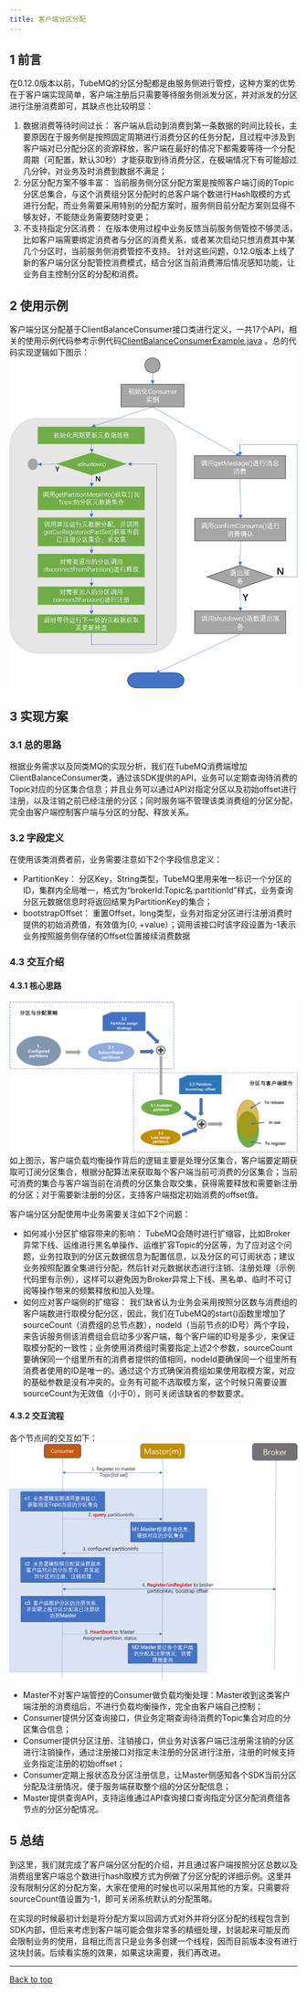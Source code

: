 ```yaml
---
title: 客户端分区分配
---
```


## 1 前言
在0.12.0版本以前，TubeMQ的分区分配都是由服务侧进行管控，这种方案的优势在于客户端实现简单，客户端注册后只需要等待服务侧派发分区，并对派发的分区进行注册消费即可，其缺点也比较明显：
1. 数据消费等待时间过长： 客户端从启动到消费到第一条数据的时间比较长，主要原因在于服务侧是按照固定周期进行消费分区的任务分配，且过程中涉及到客户端对已分配分区的资源释放，客户端在最好的情况下都需要等待一个分配周期（可配置，默认30秒）才能获取到待消费分区，在极端情况下有可能超过几分钟，对业务及时消费到数据不满足；
2. 分区分配方案不够丰富： 当前服务侧分区分配方案是按照客户端订阅的Topic分区总集合，与这个消费组分区分配时的总客户端个数进行Hash取模的方式进行分配，而业务需要采用特别的分配方案时，服务侧目前分配方案则显得不够友好，不能随业务需要随时变更；
3. 不支持指定分区消费： 在版本使用过程中业务反馈当前服务侧管控不够灵活，比如客户端需要绑定消费者与分区的消费关系，或者某次启动只想消费其中某几个分区时，当前服务侧消费管控不支持。
针对这些问题，0.12.0版本上线了新的客户端分区分配管控消费模式，结合分区当前消费滞后情况感知功能，让业务自主控制分区的分配和消费。

## 2 使用示例
客户端分区分配基于ClientBalanceConsumer接口类进行定义，一共17个API，相关的使用示例代码参考示例代码[ClientBalanceConsumerExample.java](https://github.com/apache/inlong/blob/master/inlong-tubemq/tubemq-example/src/main/java/org/apache/inlong/tubemq/example/ClientBalanceConsumerExample.java) 。总的代码实现逻辑如下图示：
![](img/partition_assign/example.png)

## 3 实现方案
### 3.1 总的思路
根据业务需求以及同类MQ的实现分析，我们在TubeMQ消费端增加ClientBalanceConsumer类，通过该SDK提供的API，业务可以定期查询待消费的Topic对应的分区集合信息；并且业务可以通过API对指定分区以及初始offset进行注册，以及注销之前已经注册的分区；同时服务端不管理该类消费组的分区分配，完全由客户端控制客户端与分区的分配、释放关系。

### 3.2 字段定义
在使用该类消费者前，业务需要注意如下2个字段信息定义：
- PartitionKey： 分区Key，String类型，TubeMQ里用来唯一标识一个分区的ID，集群内全局唯一，格式为“brokerId:Topic名:partitionId”样式，业务查询分区元数据信息时将返回结果为PartitionKey的集合；
- bootstrapOffset： 重置Offset，long类型，业务对指定分区进行注册消费时提供的初始消费值，有效值为[0, +value）；调用该接口时该字段设置为-1表示业务按照服务侧存储的Offset位置接续消费数据

### 4.3 交互介绍
#### 4.3.1 核心思路
![](img/partition_assign/topic_assign.png)
如上图示，客户端负载均衡操作背后的逻辑主要是处理分区集合，客户端要定期获取可订阅分区集合，根据分配算法来获取每个客户端当前可消费的分区集合；当前可消费的集合与客户端当前在消费的分区集合取交集，获得需要释放和需要新注册的分区；对于需要新注册的分区，支持客户端指定初始消费的offset值。

客户端分区分配使用中业务需要关注如下2个问题：
- 如何减小分区扩缩容带来的影响： TubeMQ会随时进行扩缩容，比如Broker异常下线、运维进行黑名单操作、运维扩容Topic的分区等，为了应对这个问题，业务拉取到的分区元数据信息为配置信息，以及分区的可订阅状态；建议业务按照配置全集进行分配，然后针对元数据状态进行注销、注册处理（示例代码里有示例），这样可以避免因为Broker异常上下线、黑名单、临时不可订阅等操作带来的频繁释放和加入处理。
- 如何应对客户端侧的扩缩容： 我们缺省认为业务会采用按照分区数与消费组的客户端数进行取模分配分区，因此，我们在TubeMQ的start()函数里增加了sourceCount（消费组的总节点数），nodeId（当前节点的ID号）两个字段，来告诉服务侧该消费组会启动多少客户端，每个客户端的ID号是多少，来保证取模分配的一致性；业务使用消费组时需要指定上述2个参数，sourceCount要确保同一个组里所有的消费者提供的值相同，nodeId要确保同一个组里所有消费者使用的ID是唯一的。通过这个方式确保消费组如果使用取模方案，对应的基础参数是没有冲突的。业务有可能不选取模方案，这个时候只需要设置sourceCount为无效值（小于0），则可关闭该缺省的参数要求。

#### 4.3.2 交互流程
各个节点间的交互如下：
![](img/partition_assign/flow_diagram.png)
- Master不对客户端管控的Consumer做负载均衡处理：Master收到这类客户端注册的消费组后，不进行负载均衡操作，完全由客户端自己控制；
- Consumer提供分区查询接口，供业务定期查询待消费的Topic集合对应的分区集合信息；
- Consumer提供分区注册、注销接口，供业务对该客户端已注册需注销的分区进行注销操作，通过注册接口对指定未注册的分区进行注册，注册的时候支持业务指定注册的初始offset；
- Consumer定期上报状态及分区注册信息，让Master侧感知各个SDK当前分区分配及注册情况，便于服务端获取整个组的分区分配信息；
- Master提供查询API，支持运维通过API查询接口查询指定分区分配消费组各节点的分区分配情况。

## 5 总结
到这里，我们就完成了客户端分区分配的介绍，并且通过客户端按照分区总数以及消费组里客户端总个数进行hash取模方式为例做了分区分配的详细示例。这里并没有限制分区的分配方案，大家在使用的时候也可以采用其他的方案，只需要将sourceCount值设置为-1，即可关闭系统默认的分配策略。

在实现的时候最初计划是将分配方案以回调方式对外并将分区分配的线程包含到SDK内部，但后来考虑到客户端可能会做非常多的精细处理，封装起来可能反而会限制业务的使用，且相比而言只是业务多创建一个线程，因而目前版本没有进行这块封装。后续看实施的效果，如果这块需要，我们再改进。

---
<a href="#top">Back to top</a>